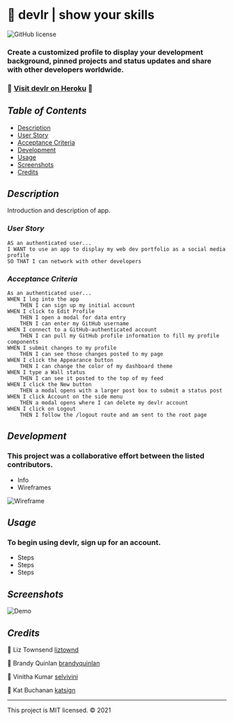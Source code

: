 # 👥 devlr | show your skills
![GitHub license](https://img.shields.io/badge/License-MIT-orange)

### Create a customized profile to display your development background, pinned projects and status updates and share with other developers worldwide.

### 📍 [Visit devlr on Heroku](path) 📍

## *Table of Contents*

- [Description](#description)
- [User Story](#user-story)
- [Acceptance Criteria](#acceptance-criteria)
- [Development](#development)
- [Usage](#usage)
- [Screenshots](#screenshots)
- [Credits](#credits)

## *Description*

Introduction and description of app.

### *User Story*

```
AS an authenticated user...
I WANT to use an app to display my web dev portfolio as a social media profile
SO THAT I can network with other developers
```

### *Acceptance Criteria*

```
As an authenticated user...
WHEN I log into the app
    THEN I can sign up my initial account
WHEN I click to Edit Profile
    THEN I open a modal for data entry
    THEN I can enter my GitHub username
WHEN I connect to a GitHub-authenticated account
    THEN I can pull my GitHub profile information to fill my profile components
WHEN I submit changes to my profile
    THEN I can see those changes posted to my page
WHEN I click the Appearance button
    THEN I can change the color of my dashboard theme
WHEN I type a Wall status
    THEN I can see it posted to the top of my feed
WHEN I click the New button
    THEN a modal opens with a larger post box to submit a status post
WHEN I click Account on the side menu
    THEN a modal opens where I can delete my devlr account
WHEN I click on Logout
    THEN I follow the /logout route and am sent to the root page
```

## *Development*
### This project was a collaborative effort between the listed contributors. 

- Info
- Wireframes

![Wireframe](/public/assets/img/)

## *Usage*
### To begin using devlr, sign up for an account.

- Steps
- Steps
- Steps

## *Screenshots*
![Demo](/public/assets/img/)

## *Credits*

🔗 Liz Townsend [liztownd](https://github.com/liztownd)

🔗 Brandy Quinlan [brandyquinlan](https://github.com/brandyquinlan)

🔗 Vinitha Kumar [selvivini](https://github.com/selvivini)

🔗 Kat Buchanan [katsign](https://github.com/katsign)

---
This project is MIT licensed. &copy; 2021
